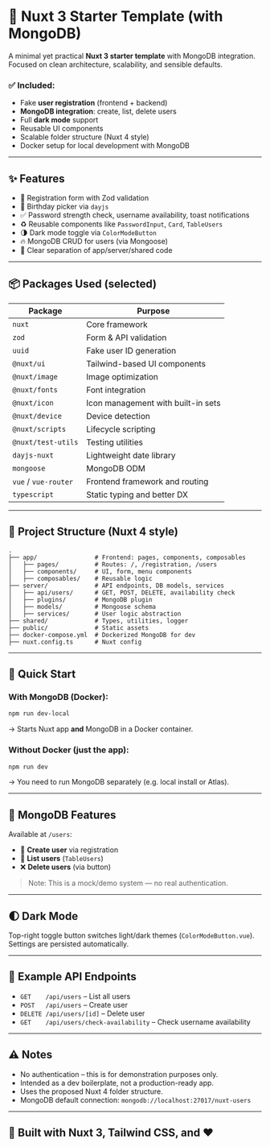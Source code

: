 # 🚀 Nuxt 3 Starter Template (with MongoDB)

A minimal yet practical **Nuxt 3 starter template** with MongoDB integration. Focused on clean architecture, scalability, and sensible defaults.

### ✅ Included:

- Fake **user registration** (frontend + backend)
- **MongoDB integration**: create, list, delete users
- Full **dark mode** support
- Reusable UI components
- Scalable folder structure (Nuxt 4 style)
- Docker setup for local development with MongoDB

---

## ✨ Features

- 🔐 Registration form with Zod validation
- 📅 Birthday picker via `dayjs`
- ✅ Password strength check, username availability, toast notifications
- ♻️ Reusable components like `PasswordInput`, `Card`, `TableUsers`
- 🌗 Dark mode toggle via `ColorModeButton`
- 🔥 MongoDB CRUD for users (via Mongoose)
- 📁 Clear separation of app/server/shared code

---

## 📦 Packages Used (selected)

| Package              | Purpose                            |
| -------------------- | ---------------------------------- |
| `nuxt`               | Core framework                     |
| `zod`                | Form & API validation              |
| `uuid`               | Fake user ID generation            |
| `@nuxt/ui`           | Tailwind-based UI components       |
| `@nuxt/image`        | Image optimization                 |
| `@nuxt/fonts`        | Font integration                   |
| `@nuxt/icon`         | Icon management with built-in sets |
| `@nuxt/device`       | Device detection                   |
| `@nuxt/scripts`      | Lifecycle scripting                |
| `@nuxt/test-utils`   | Testing utilities                  |
| `dayjs-nuxt`         | Lightweight date library           |
| `mongoose`           | MongoDB ODM                        |
| `vue` / `vue-router` | Frontend framework and routing     |
| `typescript`         | Static typing and better DX        |

---

## 📂 Project Structure (Nuxt 4 style)

```
.
├── app/                # Frontend: pages, components, composables
│   ├── pages/          # Routes: /, /registration, /users
│   ├── components/     # UI, form, menu components
│   ├── composables/    # Reusable logic
├── server/             # API endpoints, DB models, services
│   ├── api/users/      # GET, POST, DELETE, availability check
│   ├── plugins/        # MongoDB plugin
│   ├── models/         # Mongoose schema
│   ├── services/       # User logic abstraction
├── shared/             # Types, utilities, logger
├── public/             # Static assets
├── docker-compose.yml  # Dockerized MongoDB for dev
├── nuxt.config.ts      # Nuxt config
```

---

## 🧪 Quick Start

### With MongoDB (Docker):

```bash
npm run dev-local
```

→ Starts Nuxt app **and** MongoDB in a Docker container.

### Without Docker (just the app):

```bash
npm run dev
```

→ You need to run MongoDB separately (e.g. local install or Atlas).

---

## 🔧 MongoDB Features

Available at `/users`:

- 👤 **Create user** via registration
- 📄 **List users** (`TableUsers`)
- ❌ **Delete users** (via button)

> Note: This is a mock/demo system — no real authentication.

---

## 🌓 Dark Mode

Top-right toggle button switches light/dark themes (`ColorModeButton.vue`). Settings are persisted automatically.

---

## 📡 Example API Endpoints

- `GET    /api/users` – List all users
- `POST   /api/users` – Create user
- `DELETE /api/users/[id]` – Delete user
- `GET    /api/users/check-availability` – Check username availability

---

## ⚠️ Notes

- No authentication – this is for demonstration purposes only.
- Intended as a dev boilerplate, not a production-ready app.
- Uses the proposed Nuxt 4 folder structure.
- MongoDB default connection: `mongodb://localhost:27017/nuxt-users`

---

## 🧡 Built with Nuxt 3, Tailwind CSS, and ❤️
